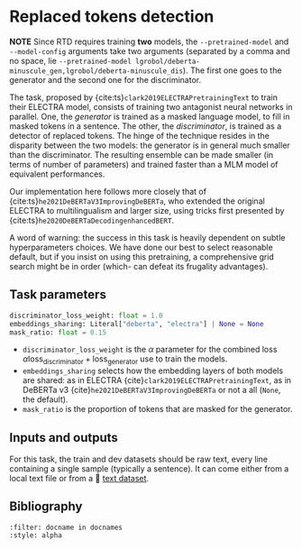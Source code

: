 Replaced tokens detection
=========================

**NOTE** Since RTD requires training **two** models, the `--pretrained-model` and `--model-config`
arguments take two arguments (separated by a comma and no space, lie `--pretrained-model
lgrobol/deberta-minuscule_gen,lgrobol/deberta-minuscule_dis`). The first one goes to the generator
and the second one for the discriminator.

The task, proposed by {cite:ts}`clark2019ELECTRAPretrainingText` to train their ELECTRA model,
consists of training two antagonist neural networks in parallel. One, the *generator* is trained as
a masked language model, to fill in masked tokens in a sentence. The other, the *discriminator*, is
trained as a detector of replaced tokens. The hinge of the technique resides in the disparity
between the two models: the generator is in general much smaller than the discriminator. The
resulting ensemble can be made smaller (in terms of number of parameters) and trained faster than a
MLM model of equivalent performances.

Our implementation here follows more closely that of {cite:ts}`he2021DeBERTaV3ImprovingDeBERTa`, who extended the original ELECTRA to multilingualism and larger size, using tricks first presented by {cite:ts}`he2020DeBERTaDecodingenhancedBERT`.

A word of warning: the success in this task is heavily dependent on subtle hyperparameters choices. We have done our best to select reasonable default, but if you insist on using this pretraining, a comprehensive grid search might be in order (which- can defeat its frugality advantages).

## Task parameters

```python
discriminator_loss_weight: float = 1.0
embeddings_sharing: Literal["deberta", "electra"] | None = None
mask_ratio: float = 0.15
```

- `discriminator_loss_weight` is the $α$ parameter for the combined loss
  $α\mathrm{loss}_{\mathrm{discriminator}}+\mathrm{loss}_{\mathrm{generator}}$ use to train the
  models.
- `embeddings_sharing` selects how the embedding layers of both models are shared: as in ELECTRA
  {cite}`clark2019ELECTRAPretrainingText`, as in DeBERTa v3 {cite}`he2021DeBERTaV3ImprovingDeBERTa`
  or not a all (`None`, the default).
- `mask_ratio` is the proportion of tokens that are masked for the generator.

## Inputs and outputs

For this task, the train and dev datasets should be raw text, every line containing a single sample
(typically a sentence). It can come either from a local text file or from a 🤗 [text
dataset](https://huggingface.co/docs/datasets/nlp_load).

## Bibliography

```{bibliography}
:filter: docname in docnames
:style: alpha
```
